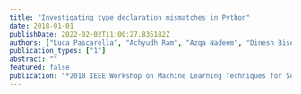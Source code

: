 ```yaml
---
title: "Investigating type declaration mismatches in Python"
date: 2018-01-01
publishDate: 2022-02-02T11:00:27.835182Z
authors: ["Luca Pascarella", "Achyudh Ram", "Azqa Nadeem", "Dinesh Bisesser", "Norman Knyazev", "Alberto Bacchelli"]
publication_types: ["1"]
abstract: ""
featured: false
publication: "*2018 IEEE Workshop on Machine Learning Techniques for Software Quality Evaluation (MaLTeSQuE)*"
---
```


